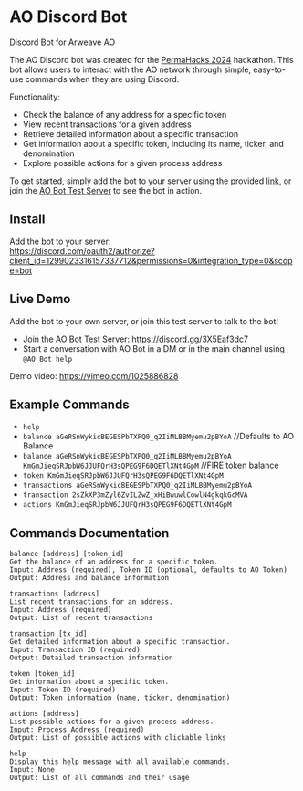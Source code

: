 # AO Discord Bot
Discord Bot for Arweave AO

The AO Discord bot was created for the [PermaHacks 2024](https://www.weaversofficial.com/) hackathon. This bot allows users to interact with the AO network through simple, easy-to-use commands when they are using Discord. 

Functionality:
- Check the balance of any address for a specific token
- View recent transactions for a given address
- Retrieve detailed information about a specific transaction
- Get information about a specific token, including its name, ticker, and denomination
- Explore possible actions for a given process address

To get started, simply add the bot to your server using the provided [link](https://discord.com/oauth2/authorize?client_id=1299023316157337712&permissions=0&integration_type=0&scope=bot), or join the [AO Bot Test Server](https://discord.gg/3X5Eaf3dc7) to see the bot in action.

## Install
Add the bot to your server:  
https://discord.com/oauth2/authorize?client_id=1299023316157337712&permissions=0&integration_type=0&scope=bot

## Live Demo
Add the bot to your own server, or join this test server to talk to the bot!  
- Join the AO Bot Test Server: https://discord.gg/3X5Eaf3dc7
- Start a conversation with AO Bot in a DM or in the main channel using `@AO Bot help`

Demo video: https://vimeo.com/1025886828


## Example Commands
- `help`
- `balance aGeRSnWykicBEGESPbTXPQ0_q2IiMLBBMyemu2pBYoA` //Defaults to AO Balance
- `balance aGeRSnWykicBEGESPbTXPQ0_q2IiMLBBMyemu2pBYoA KmGmJieqSRJpbW6JJUFQrH3sQPEG9F6DQETlXNt4GpM` //FIRE token balance
- `token KmGmJieqSRJpbW6JJUFQrH3sQPEG9F6DQETlXNt4GpM`
- `transactions aGeRSnWykicBEGESPbTXPQ0_q2IiMLBBMyemu2pBYoA`
- `transaction 2sZkXP3mZyl6ZvILZwZ_xHiBwuwlCowlN4gkqkGcMVA`
- `actions KmGmJieqSRJpbW6JJUFQrH3sQPEG9F6DQETlXNt4GpM`

## Commands Documentation
```
balance [address] [token_id]
Get the balance of an address for a specific token.
Input: Address (required), Token ID (optional, defaults to AO Token)
Output: Address and balance information

transactions [address]
List recent transactions for an address.
Input: Address (required)
Output: List of recent transactions

transaction [tx_id]
Get detailed information about a specific transaction.
Input: Transaction ID (required)
Output: Detailed transaction information

token [token_id]
Get information about a specific token.
Input: Token ID (required)
Output: Token information (name, ticker, denomination)

actions [address]
List possible actions for a given process address.
Input: Process Address (required)
Output: List of possible actions with clickable links

help
Display this help message with all available commands.
Input: None
Output: List of all commands and their usage
```


